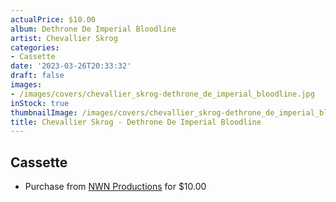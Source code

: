 ```yaml
---
actualPrice: $10.00
album: Dethrone De Imperial Bloodline
artist: Chevallier Skrog
categories:
- Cassette
date: '2023-03-26T20:33:32'
draft: false
images:
- /images/covers/chevallier_skrog-dethrone_de_imperial_bloodline.jpg
inStock: true
thumbnailImage: /images/covers/chevallier_skrog-dethrone_de_imperial_bloodline-thumb.jpg
title: Chevallier Skrog - Dethrone De Imperial Bloodline
---
```


## Cassette
* Purchase from [NWN Productions](http://shop.nwnprod.com/index.php?route=product/product&path=73&product_id=32696&sort=pd.name&order=ASC) for $10.00
